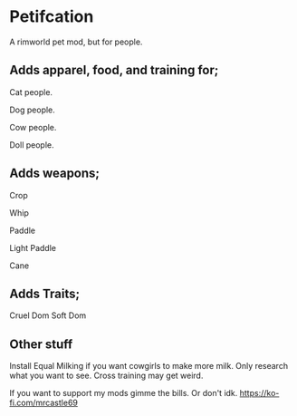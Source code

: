 # Petifcation
A rimworld pet mod, but for people.
## Adds apparel, food, and training for;

Cat people.

Dog people.

Cow people.

Doll people.

## Adds weapons; 

Crop

Whip

Paddle

Light Paddle

Cane

## Adds Traits;
Cruel Dom
Soft Dom

## Other stuff
Install Equal Milking if you want cowgirls to make more milk.
Only research what you want to see.
Cross training may get weird.

If you want to support my mods gimme the bills. Or don't idk.
https://ko-fi.com/mrcastle69
